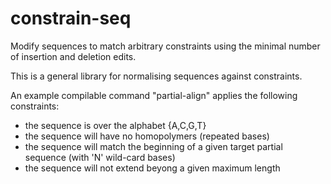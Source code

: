 # constrain-seq
Modify sequences to match arbitrary constraints using the minimal number of insertion and deletion edits.

This is a general library for normalising sequences against constraints. 

An example compilable command "partial-align" applies the following constraints:
- the sequence is over the alphabet {A,C,G,T}
- the sequence will have no homopolymers (repeated bases)
- the sequence will match the beginning of a given target partial sequence (with 'N' wild-card bases)
- the sequence will not extend beyong a given maximum length
